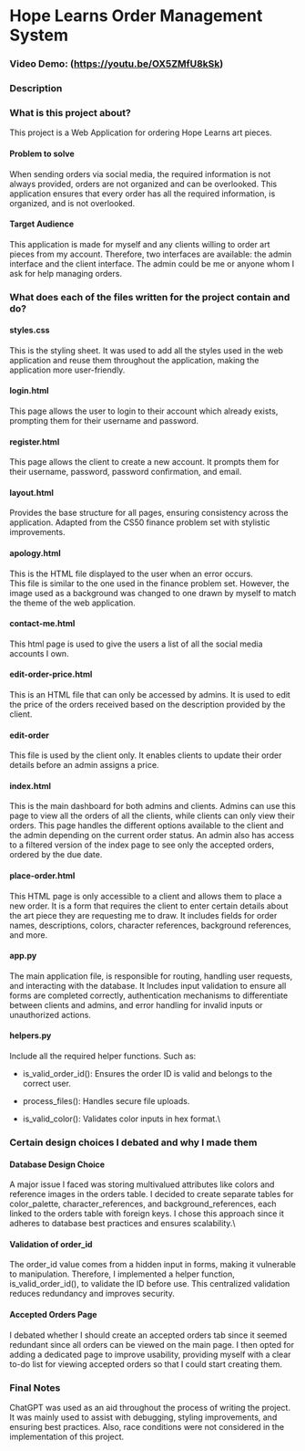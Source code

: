 # Hope Learns Order Management System
### Video Demo:  (https://youtu.be/OX5ZMfU8kSk)
### Description

### What is this project about?
This project is a Web Application for ordering Hope Learns art pieces.
#### Problem to solve
When sending orders via social media, the required information is not always provided, orders are not organized and can be overlooked. This application ensures that every order has all the required information, is organized, and is not overlooked.
#### Target Audience
This application is made for myself and any clients willing to order art pieces from my account. Therefore, two interfaces are available: the admin interface and the client interface. The admin could be me or anyone whom I ask for help managing orders.

### What does each of the files written for the project contain and do?
#### styles.css
This is the styling sheet. It was used to add all the styles used in the web application and reuse them throughout the application, making the application more user-friendly.
#### login.html
This page allows the user to login to their account which already exists, prompting them for their username and password.
#### register.html
This page allows the client to create a new account. It prompts them for their username, password, password confirmation, and email.
#### layout.html
Provides the base structure for all pages, ensuring consistency across the application. Adapted from the CS50 finance problem set with stylistic improvements.
#### apology.html
This is the HTML file displayed to the user when an error occurs.\
This file is similar to the one used in the finance problem set. However, the image used as a background was changed to one drawn by myself to match the theme of the web application.
#### contact-me.html
This html page is used to give the users a list of all the social media accounts I own.
#### edit-order-price.html
This is an HTML file that can only be accessed by admins. It is used to edit the price of the orders received based on the description provided by the client.
#### edit-order
This file is used by the client only. It enables clients to update their order details before an admin assigns a price.
#### index.html
This is the main dashboard for both admins and clients. Admins can use this page to view all the orders of all the clients, while clients can only view their orders. This page handles the different options available to the client and the admin depending on the current order status. An admin also has access to a filtered version of the index page to see only the accepted orders, ordered by the due date.
#### place-order.html
This HTML page is only accessible to a client and allows them to place a new order. It is a form that requires the client to enter certain details about the art piece they are requesting me to draw. It includes fields for order names, descriptions, colors, character references, background references, and more.
#### app.py
The main application file, is responsible for routing, handling user requests, and interacting with the database. It Includes input validation to ensure all forms are completed correctly, authentication mechanisms to differentiate between clients and admins, and error handling for invalid inputs or unauthorized actions.
#### helpers.py
Include all the required helper functions. Such as:
* is_valid_order_id(): Ensures the order ID is valid and belongs to the correct user.
- process_files(): Handles secure file uploads.
+ is_valid_color(): Validates color inputs in hex format.\

### Certain design choices I debated and why I made them
#### Database Design Choice
A major issue I faced was storing multivalued attributes like colors and reference images in the orders table.
I decided to create separate tables for color_palette, character_references, and background_references, each linked to the orders table with foreign keys. I chose this approach since it adheres to database best practices and ensures scalability.\
#### Validation of order_id
The order_id value comes from a hidden input in forms, making it vulnerable to manipulation. Therefore,
I implemented a helper function, is_valid_order_id(), to validate the ID before use. This centralized validation reduces redundancy and improves security.
 #### Accepted Orders Page
 I debated whether I should create an accepted orders tab since it seemed redundant since all orders can be viewed on the main page. I then opted for adding a dedicated page to improve usability, providing myself with a clear to-do list for viewing accepted orders so that I could start creating them.
 ### Final Notes
 ChatGPT was used as an aid throughout the process of writing the project.  It was mainly used to assist with debugging, styling improvements, and ensuring best practices. Also, race conditions were not considered in the implementation of this project.
